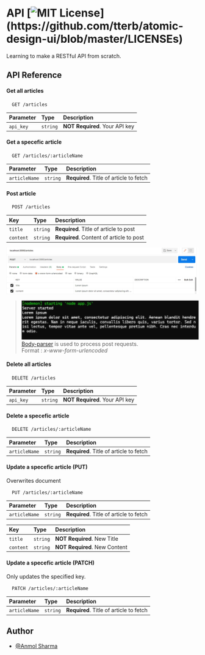 # API  [![MIT License](https://img.shields.io/apm/l/atomic-design-ui.svg?)](https://github.com/tterb/atomic-design-ui/blob/master/LICENSEs)
Learning to make a RESTful API from scratch.


## API Reference

#### Get all articles

```http
  GET /articles
```

| Parameter | Type     | Description                |
| :-------- | :------- | :------------------------- |
| `api_key` | `string` | **NOT Required**. Your API key |

#### Get a specefic article

```http
  GET /articles/:articleName
```

| Parameter | Type     | Description                       |
| :-------- | :------- | :-------------------------------- |
| `articleName`      | `string` | **Required**. Title of article to fetch |


#### Post article

```http
  POST /articles
```

| Key | Type     | Description                       |
| :-------- | :------- | :-------------------------------- |
| `title`      | `string` | **Required**. Title of article to post |
| `content`      | `string` | **Required**. Content of article to post |

![POST](https://raw.githubusercontent.com/D3N2-A/API/main/post.jpg)
>![POst](https://raw.githubusercontent.com/D3N2-A/API/main/req.jpg)
[Body-parser](https://www.npmjs.com/package/body-parser) is used to process post requests.  
Format : *x-www-form-urlencoded*


#### Delete all articles

```http
  DELETE /articles
```

| Parameter | Type     | Description                |
| :-------- | :------- | :------------------------- |
| `api_key` | `string` | **NOT Required**. Your API key |

#### Delete a specefic article

```http
  DELETE /articles/:articleName
```

| Parameter | Type     | Description                       |
| :-------- | :------- | :-------------------------------- |
| `articleName`      | `string` | **Required**. Title of article to fetch |

#### Update a specefic article (PUT)
Overwrites document
```http
  PUT /articles/:articleName
```
  | Parameter | Type     | Description                       |
| :-------- | :------- | :-------------------------------- |
| `articleName`      | `string` | **Required**. Title of article to fetch |

| Key | Type     | Description                       |
| :-------- | :------- | :-------------------------------- |
| `title`      | `string` | **NOT Required**. New Title |
| `content`      | `string` | **NOT Required**. New Content |

#### Update a specefic article (PATCH)
Only updates the specified key.
```http
  PATCH /articles/:articleName
```
  | Parameter | Type     | Description                       |
| :-------- | :------- | :-------------------------------- |
| `articleName`      | `string` | **Required**. Title of article to fetch |


## Author

- [@Anmol Sharma](https://www.github.com/D3N2-A)

